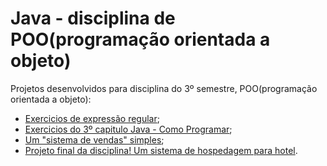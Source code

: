 # Java - disciplina de POO(programação orientada a objeto)

Projetos desenvolvidos para disciplina do 3º semestre, POO(programação orientada a objeto):
* [Exercicios de expressão regular](https://github.com/araujo21x/Java/tree/master/expressaoRegular);
* [Exercicios do 3º capitulo Java - Como Programar](https://github.com/araujo21x/Java/tree/master/Java%20-%20Como%20Programar%5BDeitel%20%26%20Deitel%5D/cap%203);
* [Um "sistema de vendas" simples](https://github.com/araujo21x/Java/tree/master/SistemaVendas);
* [Projeto final da disciplina! Um sistema de hospedagem para hotel](https://github.com/araujo21x/Java/tree/master/SistemaHospedagem).
